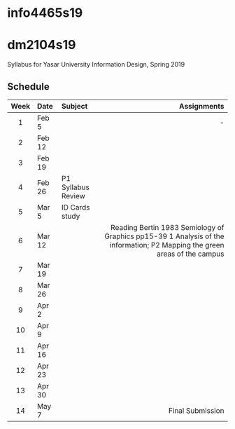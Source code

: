 # info4465s19

# dm2104s19
Syllabus for Yasar University Information Design, Spring 2019

## Schedule

| Week | Date | Subject | Assignments |
|:---:|:-------------|:-------------| -----:|
| 1 | Feb 5 |  | - |
| 2 | Feb 12 |  |  |
| 3 | Feb 19 |  |  |
| 4 | Feb 26 | P1 Syllabus Review |  |
| 5 | Mar 5 | ID Cards study | |
| 6 | Mar 12 |  | Reading Bertin 1983 Semiology of Graphics pp15-39 1 Analysis of the information; P2 Mapping the green areas of the campus |
| 7 | Mar 19 |  |
| 8 | Mar 26 |  | |
| 9 | Apr 2  |  | |
| 10 | Apr 9  |  | |
| 11 | Apr 16  |  | |
| 12 | Apr 23  |  | |
| 13 | Apr 30  |  |  |
| 14 | May 7  |  | Final Submission |
